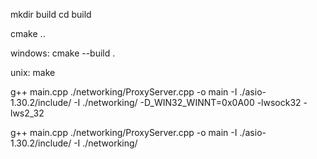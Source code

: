 mkdir build
cd build

cmake ..

windows:
cmake --build .

unix:
make

g++ main.cpp ./networking/ProxyServer.cpp -o main -I ./asio-1.30.2/include/ -I ./networking/ -D_WIN32_WINNT=0x0A00 -lwsock32 -lws2_32

g++ main.cpp ./networking/ProxyServer.cpp -o main -I ./asio-1.30.2/include/ -I ./networking/
